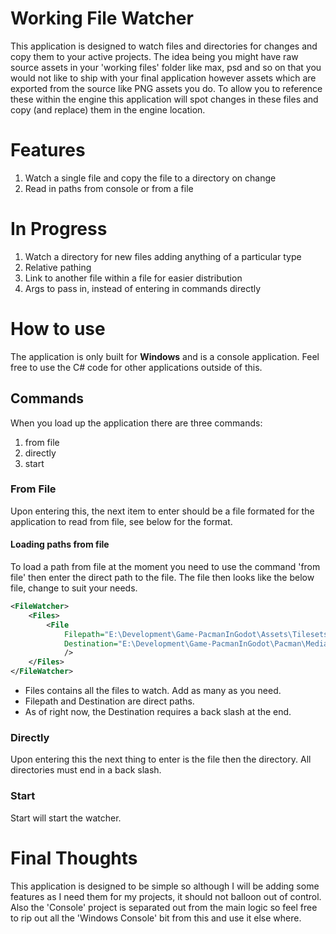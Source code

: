 # Working File Watcher
This application is designed to watch files and directories for changes and copy them to your active projects. The idea being you might have raw source assets in your 'working files' folder like max, psd and so on that you would not like to ship with your final application however assets which are exported from the source like PNG assets you do. To allow you to reference these within the engine this application will spot changes in these files and copy (and replace) them in the engine location.

# Features
   1. Watch a single file and copy the file to a directory on change
   2. Read in paths from console or from a file

# In Progress
   1. Watch a directory for new files adding anything of a particular type
   2. Relative pathing
   3. Link to another file within a file for easier distribution
   4. Args to pass in, instead of entering in commands directly

# How to use
The application is only built for **Windows** and is a console application. Feel free to use the C# code for other applications outside of this.

## Commands
When you load up the application there are three commands:
1. from file
2. directly
3. start

### From File
Upon entering this, the next item to enter should be a file formated for the application to read from file, see below for the format.

#### Loading paths from file
To load a path from file at the moment you need to use the command 'from file' then enter the direct path to the file. The file then looks like the below file, change to suit your needs.
``` xml
<FileWatcher>
    <Files>
        <File 
            Filepath="E:\Development\Game-PacmanInGodot\Assets\Tilesets\Pacman\PacmanBarrierMediumInner.png" 
            Destination="E:\Development\Game-PacmanInGodot\Pacman\Media\Tilesets\"
            />
    </Files>
</FileWatcher>
```
* Files contains all the files to watch. Add as many as you need.
* Filepath and Destination are direct paths.
* As of right now, the Destination requires a back slash at the end.

### Directly
Upon entering this the next thing to enter is the file then the directory. All directories must end in a back slash.

### Start
Start will start the watcher.

# Final Thoughts
This application is designed to be simple so although I will be adding some features as I need them for my projects, it should not balloon out of control. Also the 'Console' project is separated out from the main logic so feel free to rip out all the 'Windows Console' bit from this and use it else where.